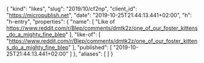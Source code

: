 {
  "kind": "likes",
  "slug": "2019/10/cf2np",
  "client_id": "https://micropublish.net",
  "date": "2019-10-25T21:44:13.441+02:00",
  "h": "h-entry",
  "properties": {
    "name": [
      "Like of https://www.reddit.com/r/Blep/comments/dmtk2z/one_of_our_foster_kittens_do_a_mighty_fine_blep"
    ],
    "like-of": [
      "https://www.reddit.com/r/Blep/comments/dmtk2z/one_of_our_foster_kittens_do_a_mighty_fine_blep"
    ],
    "published": [
      "2019-10-25T21:44:13.441+02:00"
    ]
  },
  "aliases": [
  ]
}
